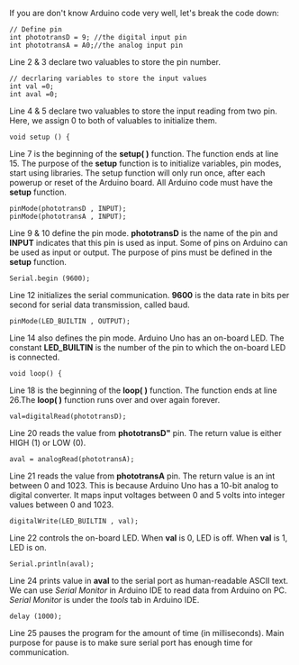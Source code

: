 If you are don't know Arduino code very well, let's break the code down:
```
// Define pin 
int phototransD = 9; //the digital input pin
int phototransA = A0;//the analog input pin
```
Line 2 & 3 declare two valuables to store the pin number. 
```
// decrlaring variables to store the input values
int val =0;
int aval =0;
```
Line 4 & 5 declare two valuables to store the input reading from two pin. Here, we assign 0 to both of valuables to initialize them. 
```
void setup () {
```
Line 7 is the beginning of the **setup( )** function. The function ends at line 15. The purpose of the **setup** function is to initialize variables, pin modes, start using libraries. The setup function will only run once, after each powerup or reset of the Arduino board. All Arduino code must have the **setup** function.
```
pinMode(phototransD , INPUT);
pinMode(phototransA , INPUT);
```
Line 9 & 10 define the pin mode. **phototransD** is the name of the pin and **INPUT** indicates that this pin is used as input. Some of pins on Arduino can be used as input or output. The purpose of pins must be defined in the **setup** function.
```
Serial.begin (9600);
```
Line 12 initializes the serial communication. **9600** is the data rate in bits per second for serial data transmission, called baud. 
```
pinMode(LED_BUILTIN , OUTPUT);
```
Line 14 also defines the pin mode. Arduino Uno has an on-board LED. The constant **LED_BUILTIN** is the number of the pin to which the on-board LED is connected.
```
void loop() {
```
Line 18 is the beginning of the **loop( )** function. The function ends at line 26.The **loop( )** function runs over and over again forever. 
```
val=digitalRead(phototransD);
```
Line 20 reads the value from **phototransD"** pin. The return value is either HIGH (1) or LOW (0).
```
aval = analogRead(phototransA);
```
Line 21 reads the value from **phototransA** pin. The return value is an int between 0 and 1023. This is because Arduino Uno has a 10-bit analog to digital converter. It maps input voltages between 0 and 5 volts into integer values between 0 and 1023. 
```
digitalWrite(LED_BUILTIN , val);
```
Line 22 controls the on-board LED. When **val** is 0, LED is off. When **val** is 1, LED is on.
```
Serial.println(aval);
```
Line 24 prints value in **aval** to the serial port as human-readable ASCII text. We can use *Serial Monitor* in Arduino IDE to read data from Arduino on PC. *Serial Monitor* is under the *tools* tab in Arduino IDE.
```
delay (1000);
```
Line 25 pauses the program for the amount of time (in milliseconds). Main purpose for pause is to make sure serial port has enough time for communication. 
